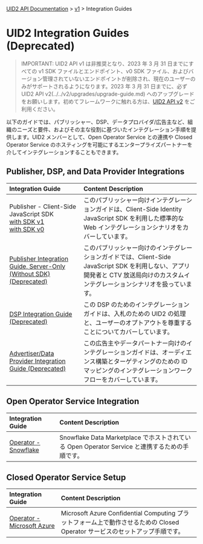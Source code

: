 [UID2 API Documentation](../../getting-started.md) > [v1](../README.md) > Integration Guides

# UID2 Integration Guides (Deprecated)

> IMPORTANT: UID2 API v1 は非推奨となり、2023 年 3 月 31 日までにすべての v1 SDK ファイルとエンドポイント、v0 SDK ファイル、およびバージョン管理されていないエンドポイントが削除され、現在のユーザーのみがサポートされるようになります。2023 年 3 月 31 日までに、必ず UID2 API v2(../../v2/upgrades/upgrade-guide.md) へのアップグレードをお願いします。初めてフレームワークに触れる方は、[UID2 API v2](../../v2/summary-doc-v2.md) をご利用ください。

以下のガイドでは、パブリッシャー、DSP、データプロバイダ/広告主など、組織のニーズと要件、およびその主な役割に基づいたインテグレーション手順を提供します。UID2 メンバーとして、Open Operator Service との連携や Closed Operator Service のホスティングを可能にするエンタープライズパートナーを介してインテグレーションすることもできます。

## Publisher, DSP, and Data Provider Integrations

| Integration Guide                                                                                                                     | Content Description                                                                                                                                                              |
| :------------------------------------------------------------------------------------------------------------------------------------ | :------------------------------------------------------------------------------------------------------------------------------------------------------------------------------- |
| Publisher - Client-Side JavaScript SDK<br/>[with SDK v1](./publisher-client-side.md)<br/>[with SDK v0](./publisher-client-side-v0.md) | このパブリッシャー向けインテグレーションガイドは、Client-Side Identity JavaScript SDK を利用した標準的な Web インテグレーションシナリオをカバーしています。                      |
| [Publisher Integration Guide, Server-Only (Without SDK) (Deprecated)](./custom-publisher-integration.md)                              | このパブリッシャー向けのインテグレーションガイドでは、Client-Side JavaScript SDK を利用しない、アプリ開発者と CTV 放送局向けのカスタムインテグレーションシナリオを扱っています。 |
| [DSP Integration Guide (Deprecated)](./dsp-guide.md)                                                                                  | この DSP のためのインテグレーションガイドは、入札のための UID2 の処理と、ユーザーのオプトアウトを尊重することについてカバーしています。                                          |
| [Advertiser/Data Provider Integration Guide (Deprecated)](./advertiser-dataprovider-guide.md)                                         | この広告主やデータパートナー向けのインテグレーションガイドは、オーディエンス構築とターゲティングのための ID マッピングのインテグレーションワークフローをカバーしています。       |

## Open Operator Service Integration

| Integration Guide                                          | Content Description                                                                            |
| :--------------------------------------------------------- | :--------------------------------------------------------------------------------------------- |
| [Operator - Snowflake](./../sdks/snowflake_integration.md) | Snowflake Data Marketplace でホストされている Open Operator Service と連携するための手順です。 |

## Closed Operator Service Setup

| Integration Guide                                               | Content Description                                                                                                          |
| :-------------------------------------------------------------- | :--------------------------------------------------------------------------------------------------------------------------- |
| [Operator - Microsoft Azure](./operator-guide-azure-enclave.md) | Microsoft Azure Confidential Computing プラットフォーム上で動作させるための Closed Operator サービスのセットアップ手順です。 |
